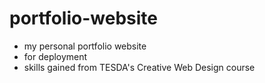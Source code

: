 # portfolio-website
- my personal portfolio website
- for deployment
- skills gained from TESDA's Creative Web Design course
